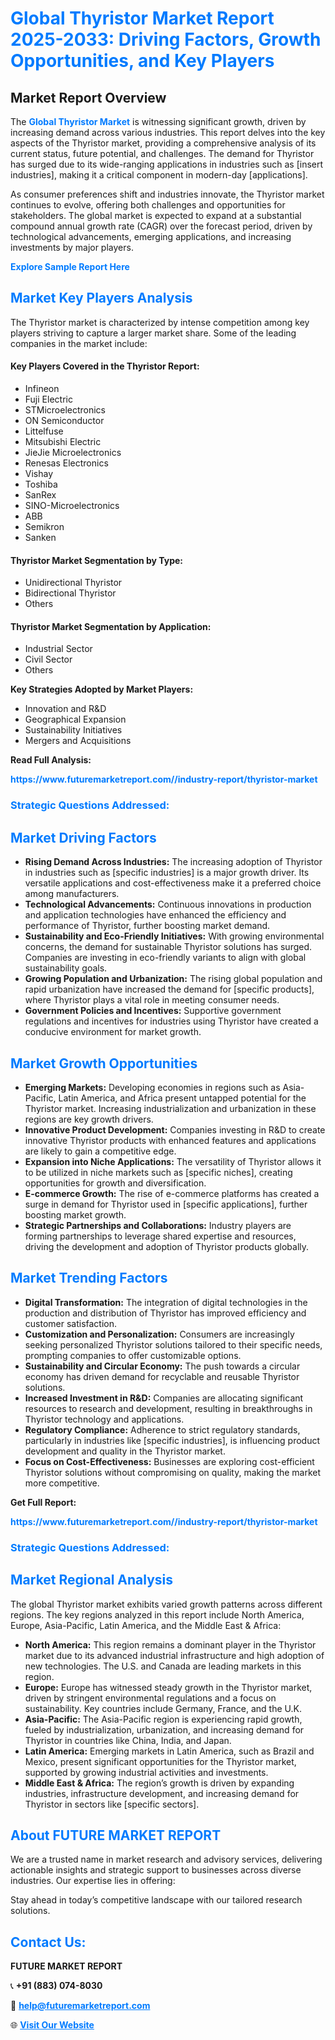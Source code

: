 <h1 style="color: #007BFF;">Global Thyristor Market Report 2025-2033: Driving Factors, Growth Opportunities, and Key Players</h1>

<section id="overview">
<h2>Market Report Overview</h2>
<p>The <a href="https://www.futuremarketreport.com//industry-report/thyristor-market" style="color: #007BFF; text-decoration: none;"><strong>Global Thyristor Market</strong></a> is witnessing significant growth, driven by increasing demand across various industries. This report delves into the key aspects of the Thyristor market, providing a comprehensive analysis of its current status, future potential, and challenges. The demand for Thyristor has surged due to its wide-ranging applications in industries such as [insert industries], making it a critical component in modern-day [applications].</p>
<p>As consumer preferences shift and industries innovate, the Thyristor market continues to evolve, offering both challenges and opportunities for stakeholders. The global market is expected to expand at a substantial compound annual growth rate (CAGR) over the forecast period, driven by technological advancements, emerging applications, and increasing investments by major players.</p>
</section>

<section id="overview">
<p><a href="https://www.futuremarketreport.com//request-sample/reportId=81197" style="color: #007BFF; text-decoration: none;"><strong>Explore Sample Report Here</strong></a></p>
</section>

<section id="key-players">
<h2 style="color: #007BFF;">Market Key Players Analysis</h2>
<p>The Thyristor market is characterized by intense competition among key players striving to capture a larger market share. Some of the leading companies in the market include:</p>
<h4>Key Players Covered in the Thyristor Report:</h4>
<ul><li>Infineon</li><li>Fuji Electric</li><li>STMicroelectronics</li><li>ON Semiconductor</li><li>Littelfuse</li><li>Mitsubishi Electric</li><li>JieJie Microelectronics</li><li>Renesas Electronics</li><li>Vishay</li><li>Toshiba</li><li>SanRex</li><li>SINO-Microelectronics</li><li>ABB</li><li>Semikron</li><li>Sanken</li></ul>
<h4>Thyristor Market Segmentation by Type:</h4>
<ul><li>Unidirectional Thyristor</li><li>Bidirectional Thyristor</li><li>Others</li></ul>

<h4>Thyristor Market Segmentation by Application:</h4>
<ul><li>Industrial Sector</li><li>Civil Sector</li><li>Others</li></ul>
<p><strong>Key Strategies Adopted by Market Players:</strong></p>
<ul>
<li>Innovation and R&D</li>
<li>Geographical Expansion</li>
<li>Sustainability Initiatives</li>
<li>Mergers and Acquisitions</li>
</ul>
</section>

<section>
<p><strong>Read Full Analysis: </strong></p><a href="https://www.futuremarketreport.com//industry-report/thyristor-market" style="color: #007BFF; text-decoration: none;"><strong>https://www.futuremarketreport.com//industry-report/thyristor-market</strong></a>
<h3 style="color: #007BFF;">Strategic Questions Addressed:</h3>
</section>

<section id="driving-factors">
<h2 style="color: #007BFF;">Market Driving Factors</h2>
<ul>
<li><strong>Rising Demand Across Industries:</strong> The increasing adoption of Thyristor in industries such as [specific industries] is a major growth driver. Its versatile applications and cost-effectiveness make it a preferred choice among manufacturers.</li>
<li><strong>Technological Advancements:</strong> Continuous innovations in production and application technologies have enhanced the efficiency and performance of Thyristor, further boosting market demand.</li>
<li><strong>Sustainability and Eco-Friendly Initiatives:</strong> With growing environmental concerns, the demand for sustainable Thyristor solutions has surged. Companies are investing in eco-friendly variants to align with global sustainability goals.</li>
<li><strong>Growing Population and Urbanization:</strong> The rising global population and rapid urbanization have increased the demand for [specific products], where Thyristor plays a vital role in meeting consumer needs.</li>
<li><strong>Government Policies and Incentives:</strong> Supportive government regulations and incentives for industries using Thyristor have created a conducive environment for market growth.</li>
</ul>
</section>

<section id="growth-opportunities">
<h2 style="color: #007BFF;">Market Growth Opportunities</h2>
<ul>
<li><strong>Emerging Markets:</strong> Developing economies in regions such as Asia-Pacific, Latin America, and Africa present untapped potential for the Thyristor market. Increasing industrialization and urbanization in these regions are key growth drivers.</li>
<li><strong>Innovative Product Development:</strong> Companies investing in R&D to create innovative Thyristor products with enhanced features and applications are likely to gain a competitive edge.</li>
<li><strong>Expansion into Niche Applications:</strong> The versatility of Thyristor allows it to be utilized in niche markets such as [specific niches], creating opportunities for growth and diversification.</li>
<li><strong>E-commerce Growth:</strong> The rise of e-commerce platforms has created a surge in demand for Thyristor used in [specific applications], further boosting market growth.</li>
<li><strong>Strategic Partnerships and Collaborations:</strong> Industry players are forming partnerships to leverage shared expertise and resources, driving the development and adoption of Thyristor products globally.</li>
</ul>
</section>

<section id="trending-factors">
<h2 style="color: #007BFF;">Market Trending Factors</h2>
<ul>
<li><strong>Digital Transformation:</strong> The integration of digital technologies in the production and distribution of Thyristor has improved efficiency and customer satisfaction.</li>
<li><strong>Customization and Personalization:</strong> Consumers are increasingly seeking personalized Thyristor solutions tailored to their specific needs, prompting companies to offer customizable options.</li>
<li><strong>Sustainability and Circular Economy:</strong> The push towards a circular economy has driven demand for recyclable and reusable Thyristor solutions.</li>
<li><strong>Increased Investment in R&D:</strong> Companies are allocating significant resources to research and development, resulting in breakthroughs in Thyristor technology and applications.</li>
<li><strong>Regulatory Compliance:</strong> Adherence to strict regulatory standards, particularly in industries like [specific industries], is influencing product development and quality in the Thyristor market.</li>
<li><strong>Focus on Cost-Effectiveness:</strong> Businesses are exploring cost-efficient Thyristor solutions without compromising on quality, making the market more competitive.</li>
</ul>
</section>

<section>
<p><strong>Get Full Report: </strong></p><a href="https://www.futuremarketreport.com//industry-report/thyristor-market" style="color: #007BFF; text-decoration: none;"><strong>https://www.futuremarketreport.com//industry-report/thyristor-market</strong></a>
<h3 style="color: #007BFF;">Strategic Questions Addressed:</h3>
</section>


<section id="regional-analysis">
<h2 style="color: #007BFF;">Market Regional Analysis</h2>
<p>The global Thyristor market exhibits varied growth patterns across different regions. The key regions analyzed in this report include North America, Europe, Asia-Pacific, Latin America, and the Middle East & Africa:</p>
<ul>
<li><strong>North America:</strong> This region remains a dominant player in the Thyristor market due to its advanced industrial infrastructure and high adoption of new technologies. The U.S. and Canada are leading markets in this region.</li>
<li><strong>Europe:</strong> Europe has witnessed steady growth in the Thyristor market, driven by stringent environmental regulations and a focus on sustainability. Key countries include Germany, France, and the U.K.</li>
<li><strong>Asia-Pacific:</strong> The Asia-Pacific region is experiencing rapid growth, fueled by industrialization, urbanization, and increasing demand for Thyristor in countries like China, India, and Japan.</li>
<li><strong>Latin America:</strong> Emerging markets in Latin America, such as Brazil and Mexico, present significant opportunities for the Thyristor market, supported by growing industrial activities and investments.</li>
<li><strong>Middle East & Africa:</strong> The region’s growth is driven by expanding industries, infrastructure development, and increasing demand for Thyristor in sectors like [specific sectors].</li>
</ul>
</section>

<footer>
<h2 style="color: #007BFF;">About FUTURE MARKET REPORT</h2>
<p>We are a trusted name in market research and advisory services, delivering actionable insights and strategic support to businesses across diverse industries. Our expertise lies in offering:</p>

<p>Stay ahead in today’s competitive landscape with our tailored research solutions.</p>

<h2 style="color: #007BFF;">Contact Us:</h2>
<p><strong>FUTURE MARKET REPORT</strong></p>
<p>📞 <strong>+91 (883) 074-8030</strong></p>
<p>📧 <strong><a href="mailto:help@futuremarketreport.com" style="color: #007BFF;">help@futuremarketreport.com</a></strong></p>
<p>🌐 <strong><a href="https://www.futuremarketreport.com/" style="color: #007BFF;">Visit Our Website</a></strong></p>
</footer>
